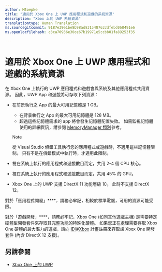 ```yaml
---
author: Mtoepke
title: "適用於 Xbox One 上 UWP 應用程式和遊戲的系統資源"
description: "Xbox 上的 UWP 系統資源"
translationtype: Human Translation
ms.sourcegitcommit: 9187e39e1be8b98ad8315487633dfebd068491e6
ms.openlocfilehash: c3ca70936e30ce67b19971e5ccbb01fa89253f35

---
```


# 適用於 Xbox One 上 UWP 應用程式和遊戲的系統資源

在 Xbox One 上執行的 UWP 應用程式和遊戲會與系統及其他應用程式共用資源。 因此，UWP App 和遊戲將可存取下列資源︰

* 在前景執行之 App 的最大可用記憶體是 1 GB。
    * 在背景執行之 App 的最大可用記憶體是 128 MB。
    * 超過這些記憶體需求的 app 將會發生記憶體配置失敗。 如需監視記憶體使用的詳細資訊，請參閱 [MemoryManager 類別](https://msdn.microsoft.com/library/windows/apps/windows.system.memorymanager.aspx)參考。
    
    > [!NOTE]
    > 從 Visual Studio 偵錯工具執行您的應用程式或遊戲時，不適用這些記憶體限制。 只有不是在偵錯模式中執行時，才適用此限制。

* 視在系統上執行的應用程式和遊戲數目而定，共用 2-4 個 CPU 核心。

* 視在系統上執行的應用程式和遊戲數目而定，共用 45% 的 GPU。

* Xbox One 上的 UWP 支援 DirectX 11 功能層級 10。 此時不支援 DirectX 12。 

對於「應用程式開發」****，請務必牢記，相較於標準電腦，可用的資源可能受限。

對於「遊戲開發」****，請務必牢記，Xbox One (如同其他遊戲主機) 是需要特定硬體型開發套件來存取其完整功能的特殊化硬體。 如果您正在處理需要存取 Xbox One 硬體的最大潛力的遊戲，請向 [ID@Xbox](http://www.xbox.com/Developers/id) 計畫註冊來存取該 Xbox One 開發套件 (內含 DirectX 12 支援)。

## 另請參閱
- [Xbox One 上的 UWP](index.md)



<!--HONumber=Aug16_HO3-->


